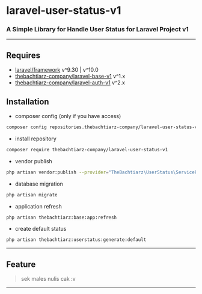 # laravel-user-status-v1
### A Simple Library for Handle User Status for Laravel Project v1

-------
## Requires
- [laravel/framework](https://github.com/laravel/framework/) v^9.30 | v^10.0
- [thebachtiarz-company/laravel-base-v1](https://github.com/thebachtiarz-company/laravel-base-v1/) v^1.x
- [thebachtiarz-company/laravel-auth-v1](https://github.com/thebachtiarz-company/laravel-auth-v1) v^2.x

## Installation
- composer config (only if you have access)
```bash
composer config repositories.thebachtiarz-company/laravel-user-status-v1 git git@github.com:thebachtiarz-company/laravel-user-status-v1.git
```

- install repository
```bash
composer require thebachtiarz-company/laravel-user-status-v1
```

- vendor publish
```bash
php artisan vendor:publish --provider="TheBachtiarz\UserStatus\ServiceProvider"
```

- database migration
``` bash
php artisan migrate
```

- application refresh
``` bash
php artisan thebachtiarz:base:app:refresh
```

- create default status
``` bash
php artisan thebachtiarz:userstatus:generate:default
```

-------
## Feature

> sek males nulis cak :v
-------
